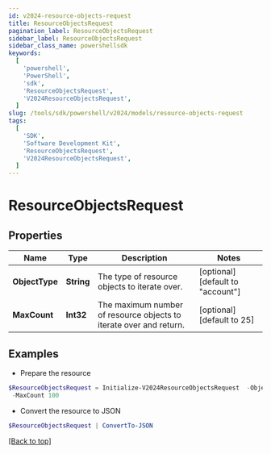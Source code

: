 ```yaml
---
id: v2024-resource-objects-request
title: ResourceObjectsRequest
pagination_label: ResourceObjectsRequest
sidebar_label: ResourceObjectsRequest
sidebar_class_name: powershellsdk
keywords:
  [
    'powershell',
    'PowerShell',
    'sdk',
    'ResourceObjectsRequest',
    'V2024ResourceObjectsRequest',
  ]
slug: /tools/sdk/powershell/v2024/models/resource-objects-request
tags:
  [
    'SDK',
    'Software Development Kit',
    'ResourceObjectsRequest',
    'V2024ResourceObjectsRequest',
  ]
---
```


# ResourceObjectsRequest

## Properties

| Name | Type | Description | Notes |
| --- | --- | --- | --- |
| **ObjectType** | **String** | The type of resource objects to iterate over. | [optional] [default to "account"] |
| **MaxCount** | **Int32** | The maximum number of resource objects to iterate over and return. | [optional] [default to 25] |

## Examples

- Prepare the resource

```powershell
$ResourceObjectsRequest = Initialize-V2024ResourceObjectsRequest  -ObjectType group `
 -MaxCount 100
```

- Convert the resource to JSON

```powershell
$ResourceObjectsRequest | ConvertTo-JSON
```

[[Back to top]](#)
